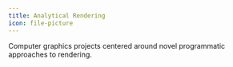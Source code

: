 ```yaml
---
title: Analytical Rendering
icon: file-picture
---
```

Computer graphics projects centered around novel programmatic approaches to rendering.
